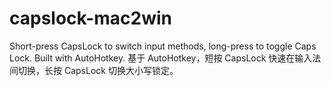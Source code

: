 # capslock-mac2win
Short-press CapsLock to switch input methods, long-press to toggle Caps Lock. Built with AutoHotkey. 基于 AutoHotkey，短按 CapsLock 快速在输入法间切换，长按 CapsLock 切换大小写锁定。
